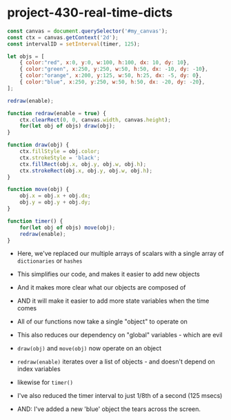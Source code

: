 # project-430-real-time-dicts

```js
const canvas = document.querySelector('#my_canvas');
const ctx = canvas.getContext('2d');
const intervalID = setInterval(timer, 125);

let objs = [ 
    { color:"red", x:0, y:0, w:100, h:100, dx: 10, dy: 10},
    { color:"green", x:250, y:250, w:50, h:50, dx: -10, dy: -10},
    { color:"orange", x:200, y:125, w:50, h:25, dx: -5, dy: 0},
    { color:"blue", x:250, y:250, w:50, h:50, dx: -20, dy: -20},
];

redraw(enable);

function redraw(enable = true) {
    ctx.clearRect(0, 0, canvas.width, canvas.height);
    for(let obj of objs) draw(obj);
}

function draw(obj) {
    ctx.fillStyle = obj.color;
    ctx.strokeStyle = 'black';
    ctx.fillRect(obj.x, obj.y, obj.w, obj.h);
    ctx.strokeRect(obj.x, obj.y, obj.w, obj.h);
}

function move(obj) {
    obj.x = obj.x + obj.dx;
    obj.y = obj.y + obj.dy;
}

function timer() {
    for(let obj of objs) move(obj);
    redraw(enable);
}

```
* Here, we've replaced our multiple arrays of scalars with a single array of `dictionaries` or `hashes`
* This simplifies our code, and makes it easier to add new objects
* And it makes more clear what our objects are composed of
* AND it will make it easier to add more state variables when the time comes
* All of our functions now take a single "object" to operate on
* This also reduces our dependency on "global" variables - which are evil

* `draw(obj)` and `move(obj)` now operate on an object
* `redraw(enable)` iterates over a list of objects - and doesn't depend on index variables
* likewise for `timer()` 
* I've also reduced the timer interval to just 1/8th of a second (125 msecs)
* AND: I've added a new 'blue' object the tears across the screen.